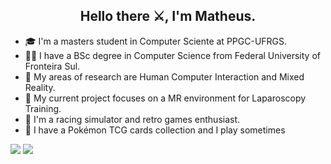 <h2 align="center">Hello there ⚔️, I'm Matheus.</h2>

- 🎓 I'm a masters student in Computer Sciente at PPGC-UFRGS.
- 👨‍🎓 I have a BSc degree in Computer Science from Federal University of Fronteira Sul.
- 🤙 My areas of research are Human Computer Interaction and Mixed Reality.
- 📑 My current project focuses on a MR environment for Laparoscopy Training.
- 🚗 I'm a racing simulator and retro games enthusiast.
- 🎴 I have a Pokémon TCG cards collection and I play sometimes

![](https://github-readme-stats.vercel.app/api?username=manegrao&show_icons=true&line_height=20&theme=tokyonight)
![](https://github-readme-stats.vercel.app/api/top-langs/?username=manegrao&layout=compact&show_icons=true&card_width=290&theme=tokyonight)
